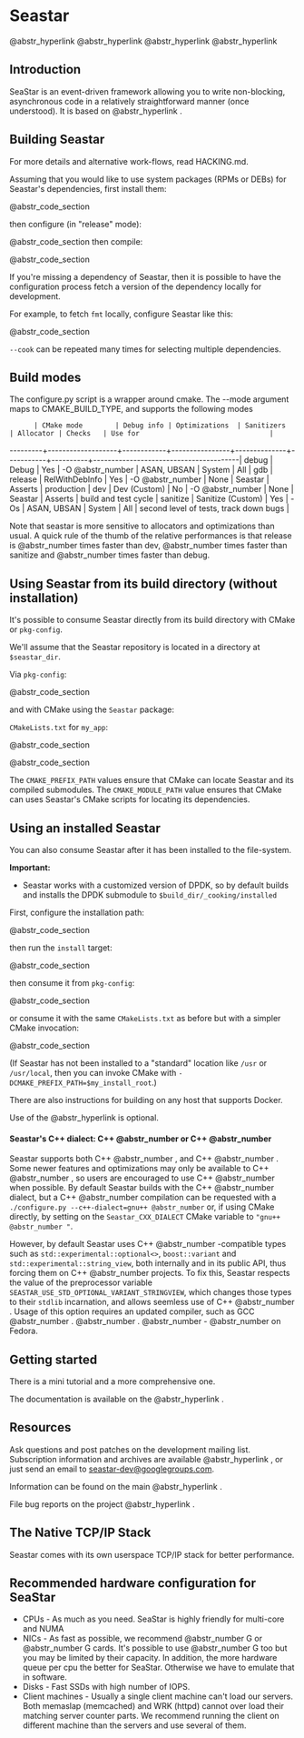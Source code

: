 # Seastar

@abstr_hyperlink @abstr_hyperlink @abstr_hyperlink @abstr_hyperlink 

## Introduction

SeaStar is an event-driven framework allowing you to write non-blocking, asynchronous code in a relatively straightforward manner (once understood). It is based on @abstr_hyperlink .

## Building Seastar

For more details and alternative work-flows, read HACKING.md.

Assuming that you would like to use system packages (RPMs or DEBs) for Seastar's dependencies, first install them:

@abstr_code_section 

then configure (in "release" mode):

@abstr_code_section then compile:

@abstr_code_section 

If you're missing a dependency of Seastar, then it is possible to have the configuration process fetch a version of the dependency locally for development.

For example, to fetch `fmt` locally, configure Seastar like this:

@abstr_code_section 

`--cook` can be repeated many times for selecting multiple dependencies.

## Build modes

The configure.py script is a wrapper around cmake. The --mode argument maps to CMAKE_BUILD_TYPE, and supports the following modes
    
    
          | CMake mode        | Debug info | Optimizations  | Sanitizers   | Allocator | Checks   | Use for                                |
    

\---------+-------------------+------------+----------------+--------------+-----------+----------+----------------------------------------| debug | Debug | Yes | -O @abstr_number | ASAN, UBSAN | System | All | gdb | release | RelWithDebInfo | Yes | -O @abstr_number | None | Seastar | Asserts | production | dev | Dev (Custom) | No | -O @abstr_number | None | Seastar | Asserts | build and test cycle | sanitize | Sanitize (Custom) | Yes | -Os | ASAN, UBSAN | System | All | second level of tests, track down bugs |

Note that seastar is more sensitive to allocators and optimizations than usual. A quick rule of the thumb of the relative performances is that release is @abstr_number times faster than dev, @abstr_number times faster than sanitize and @abstr_number times faster than debug.

## Using Seastar from its build directory (without installation)

It's possible to consume Seastar directly from its build directory with CMake or `pkg-config`.

We'll assume that the Seastar repository is located in a directory at `$seastar_dir`.

Via `pkg-config`:

@abstr_code_section 

and with CMake using the `Seastar` package:

`CMakeLists.txt` for `my_app`:

@abstr_code_section 

@abstr_code_section 

The `CMAKE_PREFIX_PATH` values ensure that CMake can locate Seastar and its compiled submodules. The `CMAKE_MODULE_PATH` value ensures that CMake can uses Seastar's CMake scripts for locating its dependencies.

## Using an installed Seastar

You can also consume Seastar after it has been installed to the file-system.

**Important:**

  * Seastar works with a customized version of DPDK, so by default builds and installs the DPDK submodule to `$build_dir/_cooking/installed`



First, configure the installation path:

@abstr_code_section 

then run the `install` target:

@abstr_code_section 

then consume it from `pkg-config`:

@abstr_code_section 

or consume it with the same `CMakeLists.txt` as before but with a simpler CMake invocation:

@abstr_code_section 

(If Seastar has not been installed to a "standard" location like `/usr` or `/usr/local`, then you can invoke CMake with `-DCMAKE_PREFIX_PATH=$my_install_root`.)

There are also instructions for building on any host that supports Docker.

Use of the @abstr_hyperlink is optional.

#### Seastar's C++ dialect: C++ @abstr_number or C++ @abstr_number

Seastar supports both C++ @abstr_number , and C++ @abstr_number . Some newer features and optimizations may only be available to C++ @abstr_number , so users are encouraged to use C++ @abstr_number when possible. By default Seastar builds with the C++ @abstr_number dialect, but a C++ @abstr_number compilation can be requested with a `./configure.py --c++-dialect=gnu++ @abstr_number` or, if using CMake directly, by setting on the `Seastar_CXX_DIALECT` CMake variable to `"gnu++ @abstr_number "`.

However, by default Seastar uses C++ @abstr_number -compatible types such as `std::experimental::optional<>`, `boost::variant` and `std::experimental::string_view`, both internally and in its public API, thus forcing them on C++ @abstr_number projects. To fix this, Seastar respects the value of the preprocessor variable `SEASTAR_USE_STD_OPTIONAL_VARIANT_STRINGVIEW`, which changes those types to their `stdlib` incarnation, and allows seemless use of C++ @abstr_number . Usage of this option requires an updated compiler, such as GCC @abstr_number . @abstr_number . @abstr_number - @abstr_number on Fedora.

## Getting started

There is a mini tutorial and a more comprehensive one.

The documentation is available on the @abstr_hyperlink .

## Resources

Ask questions and post patches on the development mailing list. Subscription information and archives are available @abstr_hyperlink , or just send an email to seastar-dev@googlegroups.com.

Information can be found on the main @abstr_hyperlink .

File bug reports on the project @abstr_hyperlink .

## The Native TCP/IP Stack

Seastar comes with its own userspace TCP/IP stack for better performance.

## Recommended hardware configuration for SeaStar

  * CPUs - As much as you need. SeaStar is highly friendly for multi-core and NUMA
  * NICs - As fast as possible, we recommend @abstr_number G or @abstr_number G cards. It's possible to use @abstr_number G too but you may be limited by their capacity. In addition, the more hardware queue per cpu the better for SeaStar. Otherwise we have to emulate that in software.
  * Disks - Fast SSDs with high number of IOPS.
  * Client machines - Usually a single client machine can't load our servers. Both memaslap (memcached) and WRK (httpd) cannot over load their matching server counter parts. We recommend running the client on different machine than the servers and use several of them.


